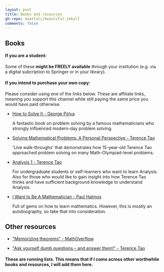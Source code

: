 ```yaml
---
layout: post
title: Books and resources
gh-repo: daattali/beautiful-jekyll
comments: false
---
```




## Books

#### If you are a student:
Some of these **might be FREELY available** through your institution (e.g. via a digital subcription to Springer or in your library).

#### If you intend to purchase your own copy:
Please consider using one of the links below. These are affiliate links, meaning you support this channel while still paying the same price you would have paid otherwise.



* [How to Solve It - George Pólya](https://amzn.to/3CLPSER)

   A fantastic book on problem solving by a famous mathematicians who strongly influenced modern-day problem solving.

* [Solving Mathematical Problems: A Personal Perspective - Terence Tao](https://amzn.to/3RLBVek) 
   
   'Live walk-throughs' that demonstrates how 15-year-old Terence Tao approached problem solving on many Math-Olympiad-level problems.

* [Analysis 1 - Terence Tao](https://amzn.to/3fVsc7V) 
   
   For undergraduate students or self-learners who want to learn Analysis. Also for those who would like to gain insight into how Terence Tao thinks and have sufficient background knowledge to understand Analysis.
   
* [I Want to Be A Mathematician - Paul Halmos](https://amzn.to/3RPjiG6) 
   
   Full of gems on how to learn mathematics. However, this is mostly an autobiography, so take that into consideration.




## Other resources

* ["Memorizing theorems" - MathOverflow](https://mathoverflow.net/questions/3951/memorizing-theorems)

* ["Ask yourself dumb questions – and answer them!" - Terence Tao](https://terrytao.wordpress.com/career-advice/ask-yourself-dumb-questions-and-answer-them/)
   



#### These are running lists. This means that if I come across other worthwhile books and resources, I will add them here.
